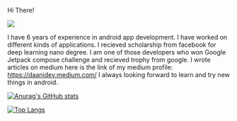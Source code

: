 Hi There! 

![](https://komarev.com/ghpvc/?username=DaaniDev)

I have 6 years of experience in android app development.
I have worked on different kinds of applications.
I recieved scholarship from facebook for deep learning nano degree.
I am one of those developers who won Google Jetpack compose challenge and recieved trophy from google.
I wrote articles on medium here is the link of my medium profile: https://daanidev.medium.com/
I always looking forward to learn and try new things in android.

[![Anurag's GitHub stats](https://github-readme-stats.vercel.app/api?username=DaaniDev)](https://github.com/DaaniDev/github-readme-stats)

[![Top Langs](https://github-readme-stats.vercel.app/api/top-langs/?username=DaaniDev&layout=compact)](https://github.com/DaaniDev/github-readme-stats)
<!--
**DaaniDev/DaaniDev** is a ✨ _special_ ✨ repository because its `README.md` (this file) appears on your GitHub profile.

Here are some ideas to get you started:

- 🔭 I’m currently working on ...
- 🌱 I’m currently learning ...
- 👯 I’m looking to collaborate on ...
- 🤔 I’m looking for help with ...
- 💬 Ask me about ...
- 📫 How to reach me: ...
- 😄 Pronouns: ...
- ⚡ Fun fact: ...
-->
